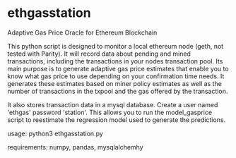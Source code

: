 # ethgasstation
Adaptive Gas Price Oracle for Ethereum Blockchain

This python script is designed to monitor a local ethereum node (geth, not tested with Parity).  It will record data about pending and mined transactions, including the transactions in your nodes transaction pool.  Its main purpose is to generate adaptive gas price estimates that enable you to know what gas price to use depending on your confirmation time needs. It generates these estimates based on miner policy estimates as well as the number of transactions in the txpool and the gas offered by the transaction.

It also stores transaction data in a mysql database.  Create a user named 'ethgas' password 'station'.  This allows you to run the model_gasprice script to reestimate the regression model used to generate the predictions.  

usage:  python3 ethgasstation.py

requirements: numpy, pandas, mysqlalchemhy
